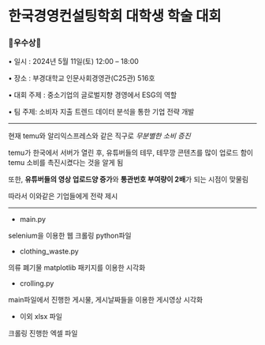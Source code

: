 # 한국경영컨설팅학회 대학생 학술 대회

### 🏅우수상🏅

• 일시 : 2024년 5월 11일(토) 12:00 – 18:00 

• 장소 : 부경대학교 인문사회경영관(C25관) 516호

• 대회 주제 : 중소기업의 글로벌지향 경영에서 ESG의 역할 

• 팀 주제: 소비자 지출 트렌드 데이터 분석을 통한 기업 전략 개발

----


 
현재 temu와 알리익스프레스와 같은 직구로 *무분별한 소비 증진*

temu가 한국에서 서버가 열린 후, 유튜버들의 테무, 테무깡 콘텐츠를 많이 업로드 함이 temu 소비를 촉진시켰다는 것을 알게 됨

또한, **유튜버들의 영상 업로드양 증가**와 **통관번호 부여량이 2배**가 되는 시점이 맞물림

따라서 이와같은 기업들에게 전략 제시


----- 


* main.py

selenium을 이용한 웹 크롤링 python파일



* clothing_waste.py

의류 폐기물 matplotlib 패키지를 이용한 시각화

* crolling.py

main파일에서 진행한 게시물, 게시날짜들을 이용한 게시영상 시각화


* 이외 xlsx 파일

크롤링 진행한 엑셀 파일

